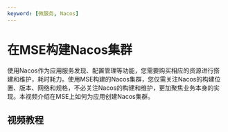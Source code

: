 ```yaml
---
keyword: [微服务, Nacos]
---
```


# 在MSE构建Nacos集群

使用Nacos作为应用服务发现、配置管理等功能，您需要购买相应的资源进行搭建和维护，耗时耗力。使用MSE构建的Nacos集群，您仅需关注Nacos的构建位置、版本、网络和规格，不必关注Nacos的构建和维护，更加聚焦业务本身的实现。本视频介绍在MSE上如何为应用创建Nacos集群。

## 视频教程



